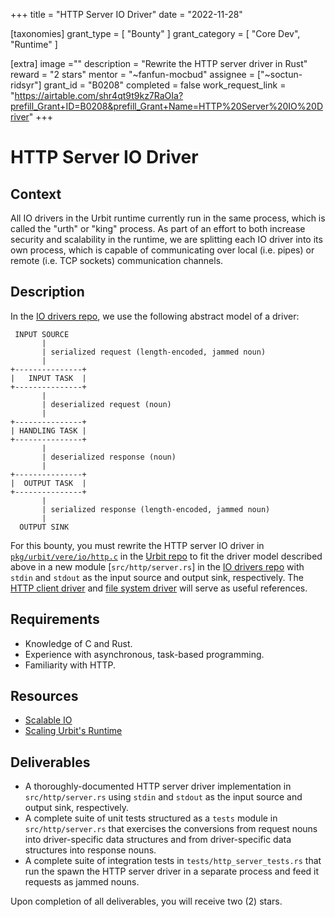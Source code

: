 +++
title = "HTTP Server IO Driver"
date = "2022-11-28"

[taxonomies]
grant_type = [ "Bounty" ]
grant_category = [ "Core Dev", "Runtime" ]

[extra]
image =""
description = "Rewrite the HTTP server driver in Rust"
reward = "2 stars"
mentor = "~fanfun-mocbud"
assignee = ["~soctun-ridsyr"]
grant_id = "B0208"
completed = false
work_request_link = "https://airtable.com/shr4qt9t9kz7RaOIa?prefill_Grant+ID=B0208&prefill_Grant+Name=HTTP%20Server%20IO%20Driver"
+++

# HTTP Server IO Driver

## Context

All IO drivers in the Urbit runtime currently run in the same process, which is
called the "urth" or "king" process. As part of an effort to both increase
security and scalability in the runtime, we are splitting each IO driver into
its own process, which is capable of communicating over local (i.e. pipes) or
remote (i.e. TCP sockets) communication channels.

## Description

In the [IO drivers repo](https://github.com/urbit/io_drivers), we use the
following abstract model of a driver:

```
 INPUT SOURCE
       |
       | serialized request (length-encoded, jammed noun)
       |
+---------------+
|   INPUT TASK  |
+---------------+
       |
       | deserialized request (noun)
       |
+---------------+
| HANDLING TASK |
+---------------+
       |
       | deserialized response (noun)
       |
+---------------+
|  OUTPUT TASK  |
+---------------+
       |
       | serialized response (length-encoded, jammed noun)
       |
  OUTPUT SINK
```

For this bounty, you must rewrite the HTTP server IO driver in
[`pkg/urbit/vere/io/http.c`](https://github.com/urbit/urbit/blob/master/pkg/urbit/vere/io/http.c)
in the [Urbit repo](https://github.com/urbit/urbit) to fit the driver model
described above in a new module [`src/http/server.rs`] in the
[IO drivers repo](https://github.com/urbit/io_drivers) with `stdin` and `stdout`
as the input source and output sink, respectively. The [HTTP client
driver](https://github.com/urbit/io_drivers/blob/master/src/http/client.rs) and
[file system driver](https://github.com/urbit/io_drivers/blob/master/src/fs.rs)
will serve as useful references.

## Requirements

- Knowledge of C and Rust.
- Experience with asynchronous, task-based programming.
- Familiarity with HTTP.

## Resources

- [Scalable
  IO](https://gist.github.com/mcevoypeter/a682dcd2d7c037c3b96de7268a7c2617)
- [Scaling Urbit's
  Runtime](https://gist.github.com/mcevoypeter/fe0270c9a4a72a9350c0f8944612bbf6)


## Deliverables

- A thoroughly-documented HTTP server driver implementation in
  `src/http/server.rs` using `stdin` and `stdout` as the input source and output
  sink, respectively.
- A complete suite of unit tests structured as a `tests` module in
  `src/http/server.rs` that exercises the conversions from request nouns into
  driver-specific data structures and from driver-specific data structures into
  response nouns.
- A complete suite of integration tests in `tests/http_server_tests.rs` that run
  the spawn the HTTP server driver in a separate process and feed it requests as
  jammed nouns.

Upon completion of all deliverables, you will receive two (2) stars.

